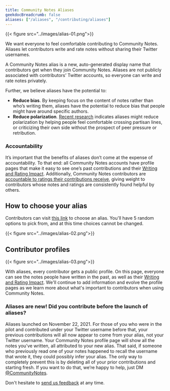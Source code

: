 ```yaml
---
title: Community Notes Aliases
geekdocBreadcrumb: false
aliases: ["/aliases", "/contributing/aliases"]
---
```


{{< figure src="../images/alias-01.png">}}

We want everyone to feel comfortable contributing to Community Notes. Aliases let contributors write and rate notes without sharing their Twitter usernames.

A Community Notes alias is a new, auto-generated display name that contributors get when they join Community Notes. Aliases are not publicly associated with contributors’ Twitter accounts, so everyone can write and rate notes privately.

Further, we believe aliases have the potential to:

- **Reduce bias**. By keeping focus on the content of notes rather than who’s writing them, aliases have the potential to reduce bias that people might have around specific authors.
- **Reduce polarization**. [Recent research](https://twitter.com/chris_bail/status/1379453587558952960?s=20) indicates aliases might reduce polarization by helping people feel comfortable crossing partisan lines, or criticizing their own side without the prospect of peer pressure or retribution.

### Accountability

It’s important that the benefits of aliases don’t come at the expense of accountability. To that end: all Community Notes accounts have profile pages that make it easy to see one’s past contributions and their [Writing and Rating Impact](../impact). Additionally, Community Notes contributors are [accountable to ratings their contributions receive](https://twitter.com/communitynotes/status/1404519791394758657), giving weight to contributors whose notes and ratings are consistently found helpful by others.

## How to choose your alias

Contributors can visit [this link](https://twitter.com/i/birdwatch/u/me) to choose an alias. You'll have 5 random options to pick from, and at this time choices cannot be changed.

{{< figure src="../images/alias-02.png">}}

## Contributor profiles

{{< figure src="../images/alias-03.png">}}

With aliases, every contributor gets a public profile. On this page, everyone can see the notes people have written in the past, as well as their [Writing and Rating Impact](../impact). We'll continue to add information and evolve the profile pages as we learn more about what's important to contributors when using Community Notes.

### Aliases are new! Did you contribute before the launch of aliases?

Aliases launched on November 22, 2021. For those of you who were in the pilot and contributed under your Twitter username before that, your previous contributions will all now appear to come from your alias, not your Twitter username. Your Community Notes profile page will show all the notes you’ve written, all attributed to your new alias. That said, if someone who previously read one of your notes happened to recall the username that wrote it, they could possibly infer your alias. The only way to completely prevent this is by deleting all of your prior contributions and starting fresh. If you want to do that, we’re happy to help, just DM [@CommunityNotes](http://twitter.com/communitynotes).

Don't hesitate to [send us feedback](http://twitter.com/communitynotes) at any time.
